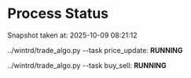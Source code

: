 # Process Status

Snapshot taken at: 2025-10-09 08:21:12

../wintrd/trade_algo.py --task price_update: **RUNNING**

../wintrd/trade_algo.py --task buy_sell: **RUNNING**

